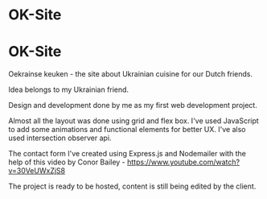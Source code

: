 # OK-Site


# OK-Site

Oekrainse keuken - the site about Ukrainian cuisine for our Dutch friends. 

Idea belongs to my Ukrainian friend. 

Design and development done by me as my first web development project. 

Almost all the layout was done using grid and flex box. 
I've used JavaScript to add some animations and functional elements for better UX.
I've also used intersection observer api. 

The contact form I've created using Express.js and Nodemailer with the help of this video by Conor Bailey - https://www.youtube.com/watch?v=30VeUWxZjS8

The project is ready to be hosted, content is still being edited by the client. 
